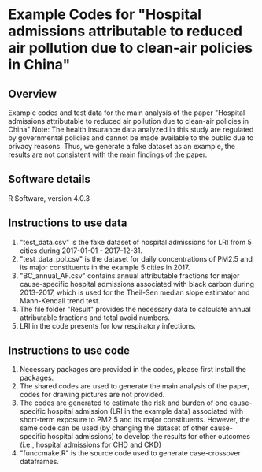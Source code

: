 # Example Codes for "Hospital admissions attributable to reduced air pollution due to clean-air policies in China"
## Overview
Example codes and test data for the main analysis of the paper "Hospital admissions attributable to reduced air pollution due to clean-air policies in China"
Note: The health insurance data analyzed in this study are regulated by governmental policies and cannot be made available to the public due to privacy reasons. Thus, we generate a fake dataset as  an example, the results are not consistent with the main findings of the paper.

## Software details
R Software, version 4.0.3

## Instructions to use data
1. "test_data.csv" is the fake dataset of hospital admissions for LRI from 5 cities during 2017-01-01 - 2017-12-31.
2. "test_data_pol.csv" is the dataset for daily concentrations of PM2.5 and its major constituents in the example 5 cities in 2017.
3. "BC_annual_AF.csv" contains annual attributable fractions for major cause-specific hospital admissions associated with black carbon during 2013-2017, which is used for the Theil-Sen median slope estimator and Mann-Kendall trend test.
4. The file folder "Result" provides the necessary data to calculate annual attributable fractions and total avoid numbers.
5. LRI in the code presents for low respiratory infections.
## Instructions to use code
1. Necessary packages are provided in the codes, please first install the packages.
2. The shared codes are used to generate the main analysis of the paper, codes for drawing pictures are not provided.
3. The codes are generated to estimate the risk and burden of one cause-specific hospital admission (LRI in the example data) associated with short-term exposure to PM2.5 and its major constituents. However, the same code can be used (by changing the dataset of other cause-specific hospital admissions) to develop the results for other outcomes (i.e., hospital admissions for CHD and CKD)
4. "funccmake.R" is the source code used to generate case-crossover dataframes.

